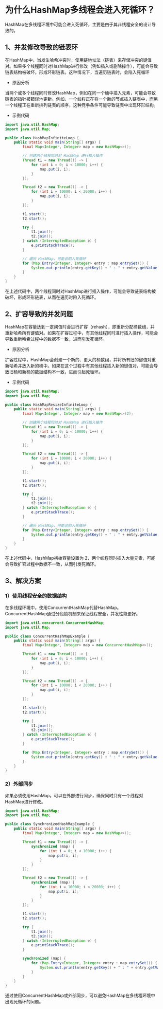 # 为什么HashMap多线程会进入死循环？

HashMap在多线程环境中可能会进入死循环，主要是由于其非线程安全的设计导致的。

## 1、**并发修改导致的链表环**

在HashMap中，当发生哈希冲突时，使用链地址法（链表）来存储冲突的键值对。如果多个线程同时对HashMap进行修改（例如插入或删除操作），可能会导致链表结构被破坏，形成环形链表。这种情况下，当遍历链表时，会陷入死循环

-   原因分析

当两个或多个线程同时修改HashMap，例如在同一个桶中插入元素，可能会导致链表的指针被错误地更新。例如，一个线程正在将一个新的节点插入链表中，而另一个线程正在重新排列链表的顺序。这种竞争条件可能导致链表中出现环形结构。

-   示例代码

```java
import java.util.HashMap;
import java.util.Map;

public class HashMapInfiniteLoop {
    public static void main(String[] args) {
        final Map<Integer, Integer> map = new HashMap<>();

        // 创建两个线程同时对 HashMap 进行插入操作
        Thread t1 = new Thread(() -> {
            for (int i = 0; i < 10000; i++) {
                map.put(i, i);
            }
        });

        Thread t2 = new Thread(() -> {
            for (int i = 10000; i < 20000; i++) {
                map.put(i, i);
            }
        });

        t1.start();
        t2.start();

        try {
            t1.join();
            t2.join();
        } catch (InterruptedException e) {
            e.printStackTrace();
        }

        // 遍历 HashMap，可能会陷入死循环
        for (Map.Entry<Integer, Integer> entry : map.entrySet()) {
            System.out.println(entry.getKey() + " : " + entry.getValue());
        }
    }
}
```

在上述代码中，两个线程同时对HashMap进行插入操作，可能会导致链表结构被破坏，形成环形链表，从而在遍历时陷入死循环。

## 2、**扩容导致的并发问题**

HashMap在容量达到一定阈值时会进行扩容（rehash），即重新分配桶数组，并重新哈希所有键值对。如果在扩容过程中，有其他线程同时进行插入操作，可能会导致重新哈希过程中的数据不一致，进而引发死循环。

-   原因分析

扩容过程中，HashMap会创建一个新的、更大的桶数组，并将所有旧的键值对重新哈希并放入新的桶中。如果在这个过程中有其他线程插入新的键值对，可能会导致旧桶和新桶的数据结构不一致，进而引起死循环。

-   示例代码

```java
import java.util.HashMap;
import java.util.Map;

public class HashMapResizeInfiniteLoop {
    public static void main(String[] args) {
        final Map<Integer, Integer> map = new HashMap<>(2);

        // 创建两个线程同时对 HashMap 进行插入操作
        Thread t1 = new Thread(() -> {
            for (int i = 0; i < 10000; i++) {
                map.put(i, i);
            }
        });

        Thread t2 = new Thread(() -> {
            for (int i = 10000; i < 20000; i++) {
                map.put(i, i);
            }
        });

        t1.start();
        t2.start();

        try {
            t1.join();
            t2.join();
        } catch (InterruptedException e) {
            e.printStackTrace();
        }

        // 遍历 HashMap，可能会陷入死循环
        for (Map.Entry<Integer, Integer> entry : map.entrySet()) {
            System.out.println(entry.getKey() + " : " + entry.getValue());
        }
    }
}
```

在上述代码中，HashMap初始容量设置为 2，两个线程同时插入大量元素，可能会导致扩容过程中数据不一致，从而引发死循环。

## 3、**解决方案**

### 1）**使用线程安全的数据结构**

在多线程环境中，使用ConcurrentHashMap代替HashMap。ConcurrentHashMap通过分段锁机制来保证线程安全，并发性能更好。

```java
import java.util.concurrent.ConcurrentHashMap;
import java.util.Map;

public class ConcurrentHashMapExample {
    public static void main(String[] args) {
        final Map<Integer, Integer> map = new ConcurrentHashMap<>();

        Thread t1 = new Thread(() -> {
            for (int i = 0; i < 10000; i++) {
                map.put(i, i);
            }
        });

        Thread t2 = new Thread(() -> {
            for (int i = 10000; i < 20000; i++) {
                map.put(i, i);
            }
        });

        t1.start();
        t2.start();

        try {
            t1.join();
            t2.join();
        } catch (InterruptedException e) {
            e.printStackTrace();
        }

        for (Map.Entry<Integer, Integer> entry : map.entrySet()) {
            System.out.println(entry.getKey() + " : " + entry.getValue());
        }
    }
}
```

### 2）**外部同步**

如果必须使用HashMap，可以在外部进行同步，确保同时只有一个线程对HashMap进行修改。

```java
import java.util.HashMap;
import java.util.Map;

public class SynchronizedHashMapExample {
    public static void main(String[] args) {
        final Map<Integer, Integer> map = new HashMap<>();

        Thread t1 = new Thread(() -> {
            synchronized (map) {
                for (int i = 0; i < 10000; i++) {
                    map.put(i, i);
                }
            }
        });

        Thread t2 = new Thread(() -> {
            synchronized (map) {
                for (int i = 10000; i < 20000; i++) {
                    map.put(i, i);
                }
            }
        });

        t1.start();
        t2.start();

        try {
            t1.join();
            t2.join();
        } catch (InterruptedException e) {
            e.printStackTrace();
        }

        synchronized (map) {
            for (Map.Entry<Integer, Integer> entry : map.entrySet()) {
                System.out.println(entry.getKey() + " : " + entry.getValue());
            }
        }
    }
}
```

通过使用ConcurrentHashMap或外部同步，可以避免HashMap在多线程环境中出现死循环的问题。

